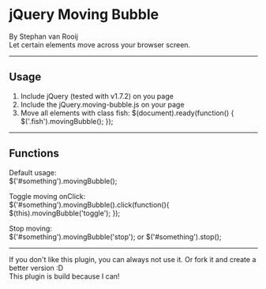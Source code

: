# jQuery Moving Bubble
By Stephan van Rooij  
Let certain elements move across your browser screen.  
* * *
## Usage
1. Include jQuery (tested with v1.7.2) on you page
2. Include the jQuery.moving-bubble.js on your page
3. Move all elements with class fish: $(document).ready(function() {  $('.fish').movingBubble();  });  
  
* * *
## Functions  
  
Default usage:  
$('#something').movingBubble();  
  
Toggle moving onClick:  
$('#something').movingBubble().click(function(){  $(this).movingBubble('toggle');  });  
  
Stop moving:  
$('#something').movingBubble('stop'); or $('#something').stop();  
  
* * *
If you don't like this plugin, you can always not use it. Or fork it and create a better version :D  
This plugin is build because I can!